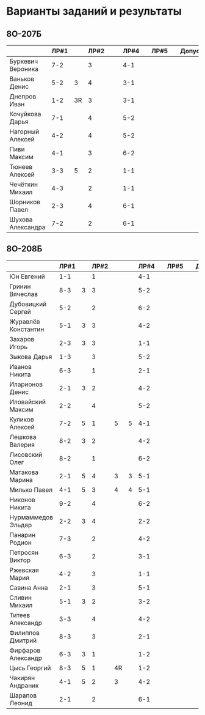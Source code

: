 # Варианты заданий и результаты

## 8О-207Б
|                     | ЛР#1 |   | ЛР#2 |   |   | ЛР#4 |   | ЛР#5 |   |   Допуск   |
|---------------------|------|---|------|---|---|------|---|------|---|------------|
| Буркевич Вероника   | 7-2  |   |  3   |   |   | 4-1  |   |      |   |            |
| Ваньков Денис       | 5-2  | 3 |  4   |   |   | 3-1  |   |      |   |            |
| Днепров Иван        | 1-2  | 3R|  3   |   |   | 3-1  |   |      |   |            |
| Кочуйкова Дарья     | 7-1  |   |  4   |   |   | 5-2  |   |      |   |            |
| Нагорный Алексей    | 4-2  |   |  4   |   |   | 5-2  |   |      |   |            |
| Пиви Максим         | 4-1  |   |  3   |   |   | 6-2  |   |      |   |            |
| Тюнеев Алексей      | 3-3  | 5 |  2   |   |   | 1-1  |   |      |   |            |
| Чечёткин Михаил     | 4-3  |   |  2   |   |   | 1-1  |   |      |   |            |
| Шорников Павел      | 2-3  |   |  4   |   |   | 6-1  |   |      |   |            |
| Шухова Александра   | 7-2  |   |  2   |   |   | 6-1  |   |      |   |            |

## 8О-208Б
|                     | ЛР#1 |   | ЛР#2 |   |   | ЛР#4 |   | ЛР#5 |   |   Допуск   |
|---------------------|------|---|------|---|---|------|---|------|---|------------|
| Юн Евгений          | 1-1  |   |  1   |   |   | 4-1  |   |      |   |            |
| Гринин Вячеслав     | 8-3  | 3 |  3   |   |   | 5-2  |   |      |   |            |
| Дубовицкий Сергей   | 5-2  |   |  2   |   |   | 6-2  |   |      |   |            |
| Журавлёв Константин | 5-1  | 3 |  3   |   |   | 4-2  |   |      |   |            |
| Захаров Игорь       | 2-3  | 3 |  3   |   |   | 1-1  |   |      |   |            |
| Зыкова Дарья        | 1-3  |   |  3   |   |   | 5-2  |   |      |   |            |
| Иванов Никита       | 6-3  |   |  1   |   |   | 2-1  |   |      |   |            |
| Иларионов Денис     | 2-1  | 3 |  2   |   |   | 4-2  |   |      |   |            |
| Иловайский Максим   | 2-2  |   |  4   |   |   | 5-2  |   |      |   |            |
| Куликов Алексей     | 7-2  | 5 |  1   | 5 | 5 | 4-1  |   |      |   |            |
| Лешкова Валерия     | 8-2  | 3 |  2   |   |   | 4-2  |   |      |   |            |
| Лисовский Олег      | 8-2  |   |  1   |   |   | 6-2  |   |      |   |            |
| Матакова Марина     | 2-1  | 5 |  4   | 3 | 3 | 5-1  |   |      |   |            |
| Милько Павел        | 4-1  | 5 |  3   | 4 | 4 | 5-1  |   |      |   |            |
| Никонов Никита      | 9-2  |   |  4   |   |   | 6-2  |   |      |   |            |
| Нурмаммедов Эльдар  | 2-2  | 3 |  4   |   |   | 2-2  |   |      |   |            |
| Панарин Родион      | 7-3  |   |  2   |   |   | 4-2  |   |      |   |            |
| Петросян Виктор     | 6-3  |   |  2   |   |   | 3-1  |   |      |   |            |
| Ржевская Мария      | 4-2  |   |  3   |   |   | 1-1  |   |      |   |            |
| Савина Анна         | 2-1  |   |  3   |   |   | 5-1  |   |      |   |            |
| Сливин Михаил       | 5-1  | 3 |  2   |   |   | 3-2  |   |      |   |            |
| Титеев Александр    | 3-3  |   |  4   |   |   | 4-2  |   |      |   |            |
| Филиппов Дмитрий    | 8-3  |   |  3   |   |   | 2-1  |   |      |   |            |
| Фирфаров Александр  | 6-3  | 3 |  1   |   |   | 1-2  |   |      |   |            |
| Цысь Георгий        | 8-3  | 5 |  1   | 4R|   | 1-2  |   |      |   |            |
| Чакирян Андраник    | 4-1  | 5 |  2   | 3 |   | 4-2  |   |      |   |            |
| Шарапов Леонид      | 2-1  |   |  2   |   |   | 6-1  |   |      |   |            |
